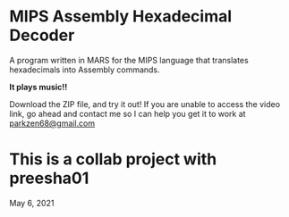 # MIPS Assembly Hexadecimal Decoder

A program written in MARS for the MIPS language that translates hexadecimals into Assembly commands.

**It plays music!!**

Download the ZIP file, and try it out! If you are unable to access the video link, go ahead and contact me so I can help you get it to work at parkzen68@gmail.com



# This is a collab project with preesha01
May 6, 2021
